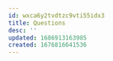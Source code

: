 ```yaml
---
id: wxca6y2tvdtzc9vti55idx3
title: Questions
desc: ''
updated: 1686913163985
created: 1676816641536
---
```

